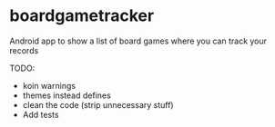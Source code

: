 # boardgametracker
Android app to show a list of board games where you can track your records

TODO:
+ koin warnings
+ themes instead defines 
+ clean the code (strip unnecessary stuff)
+ Add tests